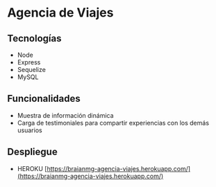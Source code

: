 # Agencia de Viajes

## Tecnologías
- Node
- Express
- Sequelize
- MySQL

## Funcionalidades
- Muestra de información dinámica
- Carga de testimoniales para compartir experiencias con los demás usuarios

## Despliegue
- HEROKU [https://braianmg-agencia-viajes.herokuapp.com/](https://braianmg-agencia-viajes.herokuapp.com/)
